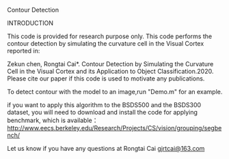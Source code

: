 Contour Detection

INTRODUCTION

This code is provided for research purpose only. 
This code performs the contour detection by simulating the curvature cell in the Visual Cortex reported in:

Zekun chen, Rongtai Cai*.
Contour Detection by Simulating the Curvature Cell in the Visual Cortex and its Application to Object Classification.2020.
Please cite our paper if this code is used to motivate any publications.

To detect contour with the model to an image,run "Demo.m" for an example.

if you want to apply this algorithm to the BSDS500 and the BSDS300 dataset, you will need to download and install the code for applying benchmark, which is available： http://www.eecs.berkeley.edu/Research/Projects/CS/vision/grouping/segbench/

Let us know if you have any questions at Rongtai Cai gjrtcai@163.com

